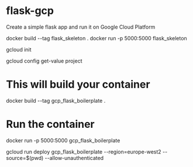 # flask-gcp
Create a simple flask app and run it on Google Cloud Platform

docker build --tag flask_skeleton .
docker run -p 5000:5000 flask_skeleton

gcloud init

gcloud config get-value project

# This will build your container
docker build --tag gcp_flask_boilerplate .

# Run the container
docker run -p 5000:5000 gcp_flask_boilerplate

gcloud run deploy gcp_flask_boilerplate --region=europe-west2 --source=$(pwd) --allow-unauthenticated

